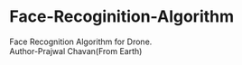 # Face-Recoginition-Algorithm
Face Recognition Algorithm for Drone.
<br>
Author-Prajwal Chavan(From Earth)
